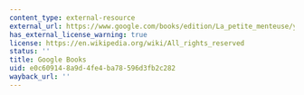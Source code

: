 ```yaml
---
content_type: external-resource
external_url: https://www.google.com/books/edition/La_petite_menteuse/yO5YzwEACAAJ?hl=en&gl=us&kptab=editions&sa=X&ved=2ahUKEwi2wpvex5-GAxUkFVkFHfDyAdYQmBZ6BAgGEAk
has_external_license_warning: true
license: https://en.wikipedia.org/wiki/All_rights_reserved
status: ''
title: Google Books
uid: e0c60914-8a9d-4fe4-ba78-596d3fb2c282
wayback_url: ''
---
```

